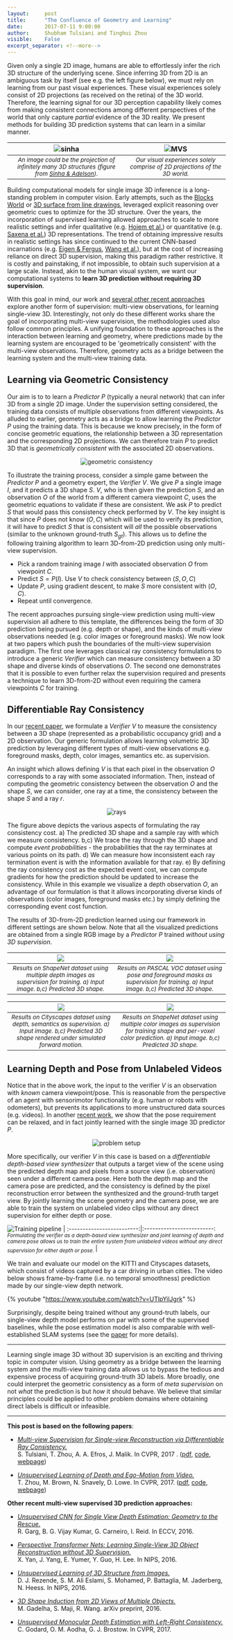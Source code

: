 ```yaml
---
layout:     post
title:      "The Confluence of Geometry and Learning"
date:       2017-07-11 9:00:00
author:     Shubham Tulsiani and Tinghui Zhou
visible:    False
excerpt_separator: <!--more-->
---
```


Given only a single 2D image, humans are able to effortlessly infer the rich 3D structure of the underlying scene. Since inferring 3D from 2D is an ambiguous task by itself (see e.g. the left figure below), we must rely on learning from our past visual experiences. These visual experiences solely consist of 2D projections (as received on the retina) of the 3D world. Therefore, the learning signal for our 3D perception capability likely comes from making consistent connections among different perspectives of the world that only capture *partial* evidence of the 3D reality. We present methods for building 3D prediction systems that can learn in a similar manner.

![sinha](https://people.eecs.berkeley.edu/~tinghuiz/bair_blog/sinha.png) | ![MVS](https://i.imgur.com/dpe8C7u.png)
:-------------------------:|:-------------------------:
<sub>*An image could be the projection of infinitely many 3D structures (figure from [Sinha & Adelson](http://ieeexplore.ieee.org/document/378224/)).*</sub> | <sub>*Our visual experiences solely comprise of 2D projections of the 3D world.*</sub>

Building computational models for single image 3D inference is a long-standing problem in computer vision. Early attempts, such as the [Blocks World](https://dspace.mit.edu/handle/1721.1/11589) or [3D surface from line drawings](http://web.mit.edu/cocosci/Papers/Barrow-Tenenbaum81.pdf), leveraged explicit reasoning over geometric cues to optimize for the 3D structure. Over the years, the incorporation of supervised learning allowed approaches to scale to more realistic settings and infer qualitative (e.g. [Hoiem et al.](http://dhoiem.cs.illinois.edu/projects/popup/)) or quantitative (e.g. [Saxena et al.](http://www.cs.cornell.edu/~asaxena/learningdepth/)) 3D representations. The trend of obtaining impressive results in realistic settings has since continued to the current CNN-based incarnations (e.g. [Eigen & Fergus](http://www.cs.nyu.edu/~deigen/depth/), [Wang et al.](http://www.cs.cmu.edu/~xiaolonw/deep3d.html)), but at the cost of increasing reliance on direct 3D supervision, making this paradigm rather restrictive. It is costly and painstaking, if not impossible, to obtain such supervision at a large scale. Instead, akin to the human visual system, we want our computational systems to **learn 3D prediction without requiring 3D supervision**.

With this goal in mind, our work and [several other recent approaches](#refs) explore another form of supervision: multi-view observations, for learning single-view 3D. Interestingly, not only do these different works share the goal of incorporating multi-view supervision, the methodologies used also follow common principles. A unifying foundation to these approaches is the interaction between learning and geometry, where predictions made by the learning system are encouraged to be 'geometrically consistent' with the multi-view observations. Therefore, geometry acts as a bridge between the learning system and the multi-view training data.

<!--more-->

## Learning via Geometric Consistency
Our aim is to to learn a *Predictor* $P$ (typically a neural network) that can infer 3D from a single 2D image. Under the supervision setting considered, the training data consists of multiple observations from different viewpoints. As alluded to earlier, geometry acts as a bridge to allow learning the *Predictor* $P$ using the training data. This is because we know precisely, in the form of concise geometric equations, the relationship between a 3D representation and the corresponding 2D projections.  We can therefore train $P$ to predict 3D that is *geometrically consistent* with the associated 2D observations.

<p style="text-align:center;">
<img src="https://i.imgur.com/st1Ia9i.png" alt="geometric consistency">
</p>

To illustrate the training process, consider a simple game between the *Predictor* $P$ and a geometry expert, the *Verifier* $V$. We give $P$ a single image $I$, and it predicts a 3D shape $S$. $V$, who is then given the prediction $S$, and an observation $O$ of the world from a different camera viewpoint $C$, uses the geometric equations to validate if these are consistent. We ask $P$ to predict $S$ that would pass this consistency check performed by $V$. The key insight is that since $P$ does not know $(O, C)$ which will be used to verify its prediction, it will have to predict $S$ that is consistent will *all* the possible observations (similar to the unknown ground-truth $S_{gt}$). This allows us to define the following training algorithm to learn 3D-from-2D prediction using only multi-view supervision.

- Pick a random training image $I$ with associated observation $O$ from viewpoint $C$.
- Predict $S = P(I)$. Use $V$ to check consistency between $(S, O, C)$
- Update $P$, using gradient descent, to make $S$ more consistent with $(O, C)$.
- Repeat until convergence.

The recent approaches pursuing single-view prediction using multi-view supervision all adhere to this template, the differences being the form of 3D prediction being pursued (e.g. depth or shape), and the kinds of multi-view observations needed (e.g. color images or foreground masks). We now look at two papers which push the boundaries of the multi-view supervision paradigm. The first one leverages classical ray consistency formulations to introduce a generic *Verifier* which can measure consistency between a 3D shape and diverse kinds of observations $O$. The second one demonstrates that it is possible to even further relax the supervision required and presents a technique to learn 3D-from-2D without even requiring the camera viewpoints $C$ for training.


## Differentiable Ray Consistency

In our [recent paper](https://arxiv.org/pdf/1704.06254.pdf), we formulate a *Verifier* $V$ to measure the consistency between a 3D shape (represented as a probabilistic occupancy grid) and a 2D observation. Our generic formulation allows learning volumetric 3D prediction by leveraging different types of multi-view observations e.g. foreground masks, depth, color images, semantics etc. as supervision.

An insight which allows defining $V$ is that each pixel in the observation $O$ corresponds to a ray with some associated information. Then, instead of computing the geometric consistency between the observation $O$ and the shape $S$, we can consider, one ray at a time, the consistency between the shape $S$ and a ray $r$.

<p style="text-align:center;">
<img src="https://i.imgur.com/NQaMdTl.png" alt="rays">
</p>

The figure above depicts the various aspects of formulating the ray consistency cost. a) The predicted 3D shape and a sample ray with which we measure consistency. b,c) We trace the ray through the 3D shape and compute *event probabilities* - the probabilities that the ray terminates at various points on its path. d) We can measure how inconsistent each ray termination event is with the information available for that ray. e) By defining the ray consistency cost as the expected event cost, we can compute gradients for how the prediction should be updated to increase the consistency. While in this example we visualize a depth observation $O$, an advantage of our formulation is that it allows incorporating diverse kinds of observations (color images, foreground masks etc.) by simply defining the corresponding event cost function.

 The results of 3D-from-2D prediction learned using our framework in different settings are shown below. Note that all the visualized predictions are obtained from a single RGB image by a *Predictor* $P$ trained *without using 3D supervision*.

![](https://shubhtuls.github.io/drc/resources/images/sNetVis.png)  |  ![](https://shubhtuls.github.io/drc/resources/images/pascalVis.png)
:-------------------------:|:-------------------------:
<sub>*Results on ShapeNet dataset using multiple depth images as supervision for training. a) Input image. b,c) Predicted 3D shape.*</sub>  | <sub>*Results on PASCAL VOC dataset using pose and foreground masks as supervision for training. a) Input image. b,c) Predicted 3D shape.*</sub>

![](https://shubhtuls.github.io/drc/resources/images/csVis.png)  |  ![](https://shubhtuls.github.io/drc/resources/images/sNetColorVis.png)
:-------------------------:|:-------------------------:
<sub>*Results on Cityscapes dataset using  depth, semantics as supervision. a) Input image. b,c) Predicted 3D shape rendered under simulated forward motion.*</sub> | <sub>*Results on ShapeNet dataset using multiple color images as supervision for training shape and per-voxel color prediction. a) Input image. b,c) Predicted 3D shape.*</sub>


## Learning Depth and Pose from Unlabeled Videos
Notice that in the above work, the input to the verifier $V$ is an observation with *known* camera viewpoint/pose. This is reasonable from the perspective of an agent with sensorimotor functionality (e.g. human or robots with odometers), but prevents its applications to more unstructured data sources (e.g. videos). In another [recent work](https://arxiv.org/abs/1704.07813), we show that the pose requirement can be relaxed, and in fact jointly learned with the single image 3D predictor $P$.

<p style="text-align:center;">
<img src="https://people.eecs.berkeley.edu/~tinghuiz/bair_blog/teaser_h.jpg" alt="problem setup">
</p>


More specifically, our verifier $V$ in this case is based on a *differentiable depth-based view synthesizer* that outputs a target view of the scene using the predicted depth map and pixels from a source view (i.e. observation) seen under a different camera pose. Here both the depth map and the camera pose are predicted, and the consistency is defined by the pixel reconstruction error between the synthesized and the ground-truth target view. By jointly learning the scene geometry and the camera pose, we are able to train the system on unlabeled video clips without any direct supervision for either depth or pose.


![Training pipeline](https://people.eecs.berkeley.edu/~tinghuiz/bair_blog/pipeline.jpg) |
:-------------------------:|:-------------------------:
<sub>*Formulating the verifier as a depth-based view synthesizer and joint learning of depth and camera pose allows us to train the entire system from unlabeled videos without any direct supervision for either depth or pose.* </sub> |

We train and evaluate our model on the KITTI and Cityscapes datasets, which consist of videos captured by a car driving in urban cities. The video below shows frame-by-frame (i.e. no temporal smoothness) prediction made by our single-view depth network.

{% youtube "https://www.youtube.com/watch?v=UTlpYilJgrk" %}

Surprisingly, despite being trained without any ground-truth labels, our single-view depth model performs on par with some of the supervised baselines, while the pose estimation model is also comparable with well-established SLAM systems (see the [paper](https://arxiv.org/pdf/1704.07813.pdf) for more details).

<hr />

Learning single image 3D without 3D supervision is an exciting and thriving topic in computer vision. Using geometry as a bridge between the learning system and the multi-view training data allows us to bypass the tedious and expensive process of acquiring ground-truth 3D labels. More broadly, one could interpret the geometric consistency as a form of *meta supervision* on not *what* the prediction is but *how* it should behave. We believe that similar principles could be applied to other problem domains where obtaining direct labels is difficult or infeasible.

<hr />

**This post is based on the following papers**:
* [*Multi-view Supervision for Single-view Reconstruction via Differentiable Ray Consistency.*](https://shubhtuls.github.io/drc/)  <br>
S. Tulsiani, T. Zhou, A. A. Efros, J. Malik. In CVPR, 2017 . ([pdf](https://arxiv.org/pdf/1704.06254.pdf), [code](https://github.com/shubhtuls/drc), [webpage](https://shubhtuls.github.io/drc/))

* [*Unsupervised Learning of Depth and Ego-Motion from Video.*](https://people.eecs.berkeley.edu/~tinghuiz/projects/SfMLearner/) <br>
T. Zhou, M. Brown, N. Snavely, D. Lowe. In CVPR, 2017. ([pdf](https://arxiv.org/pdf/1704.07813.pdf), [code](https://github.com/tinghuiz/SfMLearner), [webpage](https://people.eecs.berkeley.edu/~tinghuiz/projects/SfMLearner/))


**Other recent multi-view supervised 3D prediction approaches:**<a name="refs"></a>

* [*Unsupervised CNN for Single View Depth Estimation: Geometry to the Rescue.*](https://arxiv.org/abs/1603.04992) <br>
R. Garg, B. G. Vijay Kumar, G. Carneiro, I. Reid. In ECCV, 2016.

* [*Perspective Transformer Nets: Learning Single-View 3D Object Reconstruction without 3D Supervision.*](https://sites.google.com/site/skywalkeryxc/perspective_transformer_nets)  <br>
X. Yan, J. Yang, E. Yumer, Y. Guo, H. Lee. In NIPS, 2016.

* [*Unsupervised Learning of 3D Structure from Images.*](https://arxiv.org/abs/1607.00662)  <br>
D. J. Rezende, S. M. Ali Eslami, S. Mohamed, P. Battaglia, M. Jaderberg, N. Heess. In NIPS, 2016.

* [*3D Shape Induction from 2D Views of Multiple Objects.*](http://mgadelha.me/home/prgan/index.html) <br>
M. Gadelha, S. Maji, R. Wang. arXiv preprint, 2016.

* [*Unsupervised Monocular Depth Estimation with Left-Right Consistency.*](http://visual.cs.ucl.ac.uk/pubs/monoDepth/) <br>
C. Godard, O. M. Aodha, G. J. Brostow. In CVPR, 2017.
